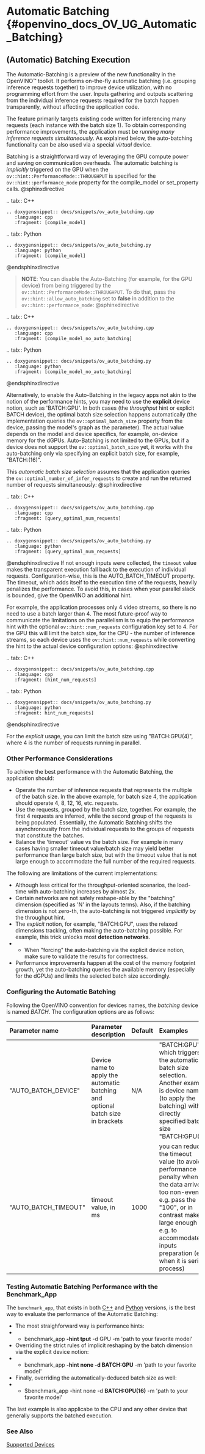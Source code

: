 # Automatic Batching {#openvino_docs_OV_UG_Automatic_Batching}

## (Automatic) Batching Execution

The Automatic-Batching is a preview of the new functionality in the OpenVINO™ toolkit.  It performs on-the-fly automatic batching (i.e. grouping inference requests together) to improve device utilization, with no programming effort from the user.
Inputs gathering and outputs scattering from the individual inference requests required for the batch happen transparently, without affecting the application code. 

The feature primarily targets existing code written for inferencing many requests (each instance with the batch size 1). To obtain corresponding performance improvements, the application must be *running many inference requests simultaneously*. 
As explained below, the auto-batching functionality can be also used via a special *virtual* device.       

Batching is a straightforward way of leveraging the GPU compute power and saving on communication overheads. The automatic batching is  _implicitly_ triggered on the GPU when the `ov::hint::PerformanceMode::THROUGHPUT` is specified for the `ov::hint::performance_mode` property for the compile_model or set_property calls.
@sphinxdirective

.. tab:: C++

    .. doxygensnippet:: docs/snippets/ov_auto_batching.cpp
       :language: cpp
       :fragment: [compile_model]

.. tab:: Python

    .. doxygensnippet:: docs/snippets/ov_auto_batching.py
       :language: python
       :fragment: [compile_model]

@endsphinxdirective
> **NOTE**: You can disable the Auto-Batching (for example, for the GPU device) from being triggered by the `ov::hint::PerformanceMode::THROUGHPUT`. To do that, pass the `ov::hint::allow_auto_batching` set to **false** in addition to the `ov::hint::performance_mode`:
@sphinxdirective

.. tab:: C++

    .. doxygensnippet:: docs/snippets/ov_auto_batching.cpp
       :language: cpp
       :fragment: [compile_model_no_auto_batching]

.. tab:: Python

    .. doxygensnippet:: docs/snippets/ov_auto_batching.py
       :language: python
       :fragment: [compile_model_no_auto_batching]

@endsphinxdirective


Alternatively, to enable the Auto-Batching in the legacy apps not akin to the notion of the performance hints, you may need to use the **explicit** device notion, such as 'BATCH:GPU'. In both cases (the *throughput* hint or explicit BATCH device), the optimal batch size selection happens automatically (the implementation queries the `ov::optimal_batch_size` property from the device, passing the model's graph as the parameter). The actual value depends on the model and device specifics, for example, on-device memory for the dGPUs.
Auto-Batching is not limited to the GPUs, but if a device does not support the `ov::optimal_batch_size` yet, it works with the auto-batching only via specifying an explicit batch size, for example, "BATCH:<device>(16)".

This _automatic batch size selection_ assumes that the application queries the `ov::optimal_number_of_infer_requests` to create and run the returned number of requests simultaneously:
@sphinxdirective

.. tab:: C++

    .. doxygensnippet:: docs/snippets/ov_auto_batching.cpp
       :language: cpp
       :fragment: [query_optimal_num_requests]

.. tab:: Python

    .. doxygensnippet:: docs/snippets/ov_auto_batching.py
       :language: python
       :fragment: [query_optimal_num_requests]

@endsphinxdirective
If not enough inputs were collected, the `timeout` value makes the transparent execution fall back to the execution of individual requests. Configuration-wise, this is the AUTO_BATCH_TIMEOUT property.
The timeout, which adds itself to the execution time of the requests, heavily penalizes the performance. To avoid this, in cases when your parallel slack is bounded, give the OpenVINO an additional hint.

For example, the application processes only 4 video streams, so there is no need to use a batch larger than 4. The most future-proof way to communicate the limitations on the parallelism is to equip the performance hint with the optional `ov::hint::num_requests` configuration key set to 4. For the GPU this will limit the batch size, for the CPU - the number of inference streams, so each device uses the `ov::hint::num_requests` while converting the hint to the actual device configuration options:
@sphinxdirective

.. tab:: C++

    .. doxygensnippet:: docs/snippets/ov_auto_batching.cpp
       :language: cpp
       :fragment: [hint_num_requests]

.. tab:: Python

    .. doxygensnippet:: docs/snippets/ov_auto_batching.py
       :language: python
       :fragment: hint_num_requests]

@endsphinxdirective

For the *explicit* usage, you can limit the batch size using "BATCH:GPU(4)",  where 4 is the number of requests running in parallel.

### Other Performance Considerations

To achieve the best performance with the Automatic Batching, the application should:
 - Operate the number of inference requests that represents the multiple of the batch size. In the above example, for batch size 4, the application should operate 4, 8, 12, 16, etc. requests.
 - Use the requests, grouped by the batch size, together. For example, the first 4 requests are inferred, while the second group of the requests is being populated. Essentially, the Automatic Batching shifts the asynchronousity from the individual requests to the groups of requests that constitute the batches.
  - Balance the 'timeout' value vs the batch size. For example in many cases having smaller timeout value/batch size may yield better performance than large batch size, but with the timeout value that is not large enough to accommodate the full number of the required requests. 

The following are limitations of the current implementations:
 - Although less critical for the throughput-oriented scenarios, the load-time with auto-batching increases by almost 2x.
 - Certain networks are not safely reshape-able by the "batching" dimension (specified as 'N' in the layouts terms). Also, if the batching dimension is not zero-th, the auto-batching is not triggered _implicitly_ by the throughput hint.
 -  The _explicit_ notion, for example, "BATCH:GPU", uses the relaxed dimensions tracking, often making the auto-batching possible. For example, this trick unlocks most **detection networks**.
 - - When "forcing" the auto-batching via the explicit device notion, make sure to validate the results for correctness.   
 - Performance improvements happen at the cost of the memory footprint growth, yet the auto-batching queries the available memory (especially for the dGPUs) and limits the selected batch size accordingly.

 
### Configuring the Automatic Batching
Following the OpenVINO convention for devices names, the *batching* device is named *BATCH*. The configuration options are as follows:

| Parameter name     | Parameter description      | Default            |             Examples                                                      |
| :---               | :---                  | :---               |:-----------------------------------------------------------------------------|
| "AUTO_BATCH_DEVICE" | Device name to apply the automatic batching and optional batch size in brackets | N/A | "BATCH:GPU" which triggers the automatic batch size selection. Another example is device name (to apply the batching) with directly specified batch size "BATCH:GPU(4)"     |
| "AUTO_BATCH_TIMEOUT" | timeout value, in ms | 1000 |  you can reduce the timeout value (to avoid performance penalty when the data arrives too non-evenly) e.g. pass the "100", or in contrast make it large enough e.g. to accommodate inputs preparation (e.g. when it is serial process)     |

### Testing Automatic Batching Performance with the Benchmark_App
The `benchmark_app`, that exists in both  [C++](../../samples/cpp/benchmark_app/README.md) and [Python](../../tools/benchmark_tool/README.md) versions, is the best way to evaluate the performance of the Automatic Batching:
 -  The most straighforward way is performance hints:
- - benchmark_app **-hint tput** -d GPU -m 'path to your favorite model'
 -  Overriding the strict rules of implicit reshaping by the batch dimension via the explicit device notion:
- - benchmark_app **-hint none -d BATCH:GPU** -m 'path to your favorite model'
 -  Finally, overriding the automatically-deduced batch size as well:
- - $benchmark_app -hint none -d **BATCH:GPU(16)** -m 'path to your favorite model'

The last example is also applicabe to the CPU and any other device that generally supports the batched execution.  

### See Also
[Supported Devices](supported_plugins/Supported_Devices.md)
